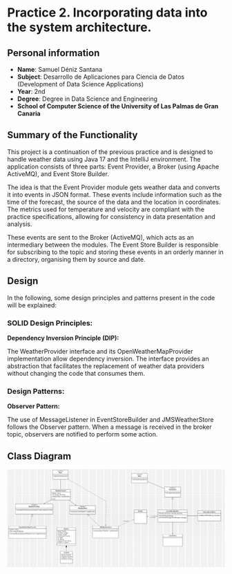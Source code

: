 # Practice 2. Incorporating data into the system architecture. 

## Personal information

- **Name**: Samuel Déniz Santana
- **Subject**: Desarrollo de Aplicaciones para Ciencia de Datos (Development of Data Science Applications)
- **Year**: 2nd
- **Degree**: Degree in Data Science and Engineering
- **School of Computer Science of the University of Las Palmas de Gran Canaria**

## Summary of the Functionality
This project is a continuation of the previous practice and is designed to handle weather data using Java 17 and the IntelliJ environment. The application consists of three parts: Event Provider, a Broker (using Apache ActiveMQ), and Event Store Builder.

The idea is that the Event Provider module gets weather data and converts it into events in JSON format. These events include information such as the time of the forecast, the source of the data and the location in coordinates. The metrics used for temperature and velocity are compliant with the practice specifications, allowing for consistency in data presentation and analysis.

These events are sent to the Broker (ActiveMQ), which acts as an intermediary between the modules. The Event Store Builder is responsible for subscribing to the topic and storing these events in an orderly manner in a directory, organising them by source and date.
## Design

In the following, some design principles and patterns present in the code will be explained:

### SOLID Design Principles:


**Dependency Inversion Principle (DIP):**

The WeatherProvider interface and its OpenWeatherMapProvider implementation allow dependency inversion. The interface provides an abstraction that facilitates the replacement of weather data providers without changing the code that consumes them.

### Design Patterns:

**Observer Pattern:**

The use of MessageListener in EventStoreBuilder and JMSWeatherStore follows the Observer pattern. When a message is received in the broker topic, observers are notified to perform some action.

## Class Diagram

![img.png](img.png)